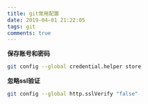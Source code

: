 ```yaml
---
title: git常用配置
date: 2019-04-01 21:22:05
tags: git
comments: true
---
```

**保存账号和密码**
``` bash
git config --global credential.helper store
```
**忽略ssl验证**
``` bash
git config --global http.sslVerify "false"
``` 